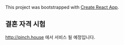 This project was bootstrapped with [Create React App](https://github.com/facebookincubator/create-react-app).

## 결혼 자격 시험

http://pinch.house 에서 서비스 될 예정입니다. 
